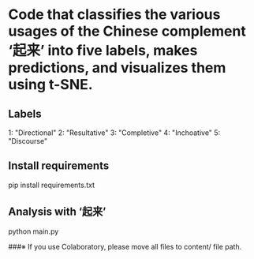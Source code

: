 # Code that classifies the various usages of the Chinese complement ‘起来’ into five labels, makes predictions, and visualizes them using t-SNE.

## Labels
1: "Directional"
2: "Resultative"
3: "Completive"
4: "Inchoative"
5: "Discourse"

## Install requirements
pip install requirements.txt

## Analysis with ‘起来’
python main.py

###※ If you use Colaboratory, please move all files to content/ file path.
